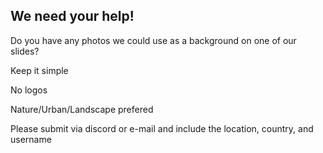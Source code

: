 <h2 id='yourhelp'>We need your help!</h2>
<p>Do you have any photos we could use as a background on one of our slides?</p>
<p>Keep it simple</p>
<p>No logos</p>
<p>Nature/Urban/Landscape prefered</p>
<p>Please submit via discord or e-mail and include the location, country, and username</p>